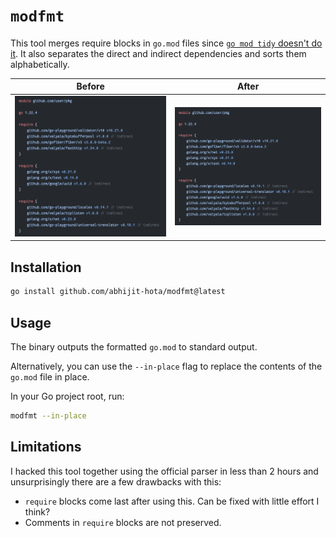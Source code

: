 # `modfmt`

This tool merges require blocks in `go.mod` files since [`go mod tidy` doesn't do it](https://github.com/golang/go/issues/56471). 
It also separates the direct and indirect dependencies and sorts them alphabetically.

| Before                       | After                       |
|------------------------------|-----------------------------|
| <img src="docs/before.png"/> | <img src="docs/after.png"/> |

## Installation

```sh
go install github.com/abhijit-hota/modfmt@latest
```

## Usage

The binary outputs the formatted `go.mod` to standard output.

Alternatively, you can use the `--in-place` flag to replace the contents of the `go.mod` file in place.

In your Go project root, run:
```sh
modfmt --in-place
```

## Limitations

I hacked this tool together using the official parser in less than 2 hours and unsurprisingly there are a few drawbacks with this:

- `require` blocks come last after using this. Can be fixed with little effort I think?
- Comments in `require` blocks are not preserved.
